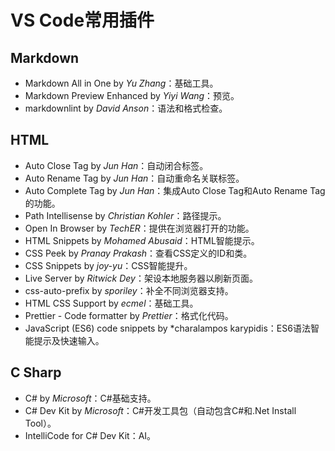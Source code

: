 # VS Code常用插件

## Markdown

- Markdown All in One by *Yu Zhang*：基础工具。
- Markdown Preview Enhanced by *Yiyi Wang*：预览。
- markdownlint by *David Anson*：语法和格式检查。

## HTML

- Auto Close Tag by *Jun Han*：自动闭合标签。
- Auto Rename Tag by *Jun Han*：自动重命名关联标签。
- Auto Complete Tag by *Jun Han*：集成Auto Close Tag和Auto Rename Tag的功能。
- Path Intellisense by *Christian Kohler*：路径提示。
- Open In Browser by *TechER*：提供在浏览器打开的功能。
- HTML Snippets by *Mohamed Abusaid*：HTML智能提示。
- CSS Peek by *Pranay Prakash*：查看CSS定义的ID和类。
- CSS Snippets by *joy-yu*：CSS智能提升。
- Live Server by *Ritwick Dey*：架设本地服务器以刷新页面。
- css-auto-prefix by *sporiley*：补全不同浏览器支持。
- HTML CSS Support by *ecmel*：基础工具。
- Prettier - Code formatter by *Prettier*：格式化代码。
- JavaScript (ES6) code snippets by *charalampos karypidis：ES6语法智能提示及快速输入。

## C Sharp

- C# by *Microsoft*：C#基础支持。
- C# Dev Kit by *Microsoft*：C#开发工具包（自动包含C#和.Net Install Tool）。
- IntelliCode for C# Dev Kit：AI。
